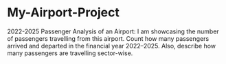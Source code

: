 # My-Airport-Project
2022-2025 Passenger Analysis of an Airport: I am showcasing the number of passengers travelling from this airport. Count how many passengers arrived and departed in the financial year 2022–2025. Also, describe how many passengers are travelling sector-wise.
